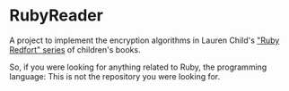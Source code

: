 # RubyReader

A project to implement the encryption algorithms in Lauren Child's ["Ruby Redfort" series](https://www.goodreads.com/series/70707-ruby-redfort) of children's books.

So, if you were looking for anything related to Ruby, the programming language: This is not the repository you were looking for.
